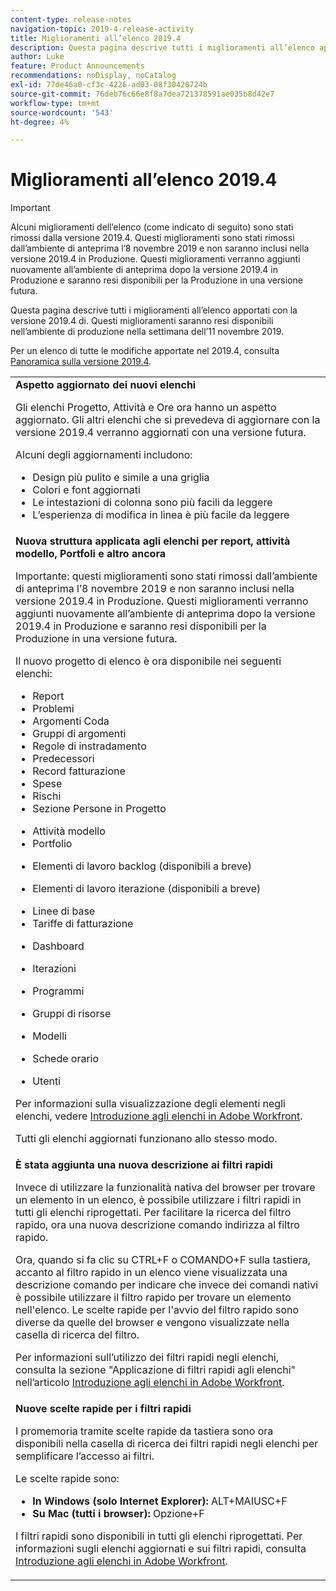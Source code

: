 ```yaml
---
content-type: release-notes
navigation-topic: 2019-4-release-activity
title: Miglioramenti all’elenco 2019.4
description: Questa pagina descrive tutti i miglioramenti all’elenco apportati con la versione 2019.4 di. Questi miglioramenti saranno resi disponibili nell’ambiente di produzione nella settimana dell’11 novembre 2019.
author: Luke
feature: Product Announcements
recommendations: noDisplay, noCatalog
exl-id: 77de46a0-cf3c-4226-ad03-08f30420724b
source-git-commit: 76deb76c66e8f8a7dea721378591ae035b8d42e7
workflow-type: tm+mt
source-wordcount: '543'
ht-degree: 4%

---
```


# Miglioramenti all’elenco 2019.4

>[!IMPORTANT]
>
>Alcuni miglioramenti dell’elenco (come indicato di seguito) sono stati rimossi dalla versione 2019.4. Questi miglioramenti sono stati rimossi dall’ambiente di anteprima l’8 novembre 2019 e non saranno inclusi nella versione 2019.4 in Produzione. Questi miglioramenti verranno aggiunti nuovamente all’ambiente di anteprima dopo la versione 2019.4 in Produzione e saranno resi disponibili per la Produzione in una versione futura.

Questa pagina descrive tutti i miglioramenti all’elenco apportati con la versione 2019.4 di. Questi miglioramenti saranno resi disponibili nell’ambiente di produzione nella settimana dell’11 novembre 2019.

Per un elenco di tutte le modifiche apportate nel 2019.4, consulta [Panoramica sulla versione 2019.4](../../../../product-announcements/product-releases/quarterly-release-archive/2019.4-release-activity/2019.4-release-activity-overview.md).

<table style="table-layout:auto"> 
 <col> 
 <tbody> 
  <tr> 
   <td><strong>Aspetto aggiornato dei nuovi elenchi</strong> <p>Gli elenchi Progetto, Attività e Ore ora hanno un aspetto aggiornato. Gli altri elenchi che si prevedeva di aggiornare con la versione 2019.4 verranno aggiornati con una versione futura.</p> <p>Alcuni degli aggiornamenti includono:</p> 
    <ul> 
     <li>Design più pulito e simile a una griglia</li> 
     <li>Colori e font aggiornati</li> 
     <li>Le intestazioni di colonna sono più facili da leggere</li> 
     <li>L’esperienza di modifica in linea è più facile da leggere</li> 
    </ul> </td> 
  </tr> 
  <tr> 
   <td><strong>Nuova struttura applicata agli elenchi per report, attività modello, Portfoli e altro ancora</strong> <p>Importante: questi miglioramenti sono stati rimossi dall’ambiente di anteprima l’8 novembre 2019 e non saranno inclusi nella versione 2019.4 in Produzione. Questi miglioramenti verranno aggiunti nuovamente all’ambiente di anteprima dopo la versione 2019.4 in Produzione e saranno resi disponibili per la Produzione in una versione futura.</p> <p>Il nuovo progetto di elenco è ora disponibile nei seguenti elenchi:</p> 
    <ul> 
     <li>Report </li> 
     <li>Problemi</li> 
     <li>Argomenti Coda </li> 
     <li>Gruppi di argomenti </li> 
     <li>Regole di instradamento </li> 
     <li>Predecessori </li> 
     <li>Record fatturazione </li> 
     <li>Spese </li> 
     <li>Rischi </li> 
     <li>Sezione Persone in Progetto </li> 
    </ul> 
    <ul> 
     <li>Attività modello </li> 
     <li>Portfolio </li> 
     <li> <p>Elementi di lavoro backlog (disponibili a breve)</p> </li> 
     <li> <p>Elementi di lavoro iterazione (disponibili a breve) </p> </li> 
     <li>Linee di base </li> 
     <li>Tariffe di fatturazione </li> 
     <li> <p>Dashboard </p> </li> 
     <li> <p>Iterazioni </p> </li> 
     <li> <p>Programmi </p> </li> 
     <li> <p>Gruppi di risorse </p> </li> 
     <li> <p>Modelli </p> </li> 
     <li> <p>Schede orario </p> </li> 
     <li> <p>Utenti </p> </li> 
    </ul> <p>Per informazioni sulla visualizzazione degli elementi negli elenchi, vedere <a href="../../../../workfront-basics/navigate-workfront/use-lists/view-items-in-a-list.md" class="MCXref xref" xrefformat="{para}">Introduzione agli elenchi in Adobe Workfront</a>.</p> <p>Tutti gli elenchi aggiornati funzionano allo stesso modo. </p> </td> 
  </tr> 
  <tr> 
   <td> 
    <div> 
     <strong>È stata aggiunta una nuova descrizione ai filtri rapidi</strong> 
     <p> Invece di utilizzare la funzionalità nativa del browser per trovare un elemento in un elenco, è possibile utilizzare i filtri rapidi in tutti gli elenchi riprogettati. Per facilitare la ricerca del filtro rapido, ora una nuova descrizione comando indirizza al filtro rapido.</p> 
     <p>Ora, quando si fa clic su CTRL+F o COMANDO+F sulla tastiera, accanto al filtro rapido in un elenco viene visualizzata una descrizione comando per indicare che invece dei comandi nativi è possibile utilizzare il filtro rapido per trovare un elemento nell'elenco. Le scelte rapide per l'avvio del filtro rapido sono diverse da quelle del browser e vengono visualizzate nella casella di ricerca del filtro.</p> 
     <p>Per informazioni sull’utilizzo dei filtri rapidi negli elenchi, consulta la sezione "Applicazione di filtri rapidi agli elenchi" nell’articolo <a href="../../../../workfront-basics/navigate-workfront/use-lists/view-items-in-a-list.md" class="MCXref xref" xrefformat="{para}">Introduzione agli elenchi in Adobe Workfront</a>.</p> 
    </div> </td> 
  </tr> 
  <tr> 
   <td> 
    <div> 
     <strong>Nuove scelte rapide per i filtri rapidi</strong> 
     <p>I promemoria tramite scelte rapide da tastiera sono ora disponibili nella casella di ricerca dei filtri rapidi negli elenchi per semplificare l’accesso ai filtri. </p> 
     <p>Le scelte rapide sono:</p> 
     <ul> 
      <li><strong>In Windows (solo Internet Explorer):</strong> ALT+MAIUSC+F</li> 
      <li><strong>Su Mac (tutti i browser):</strong> Opzione+F</li> 
     </ul> 
     <p>I filtri rapidi sono disponibili in tutti gli elenchi riprogettati. Per informazioni sugli elenchi aggiornati e sui filtri rapidi, consulta <a href="../../../../workfront-basics/navigate-workfront/use-lists/view-items-in-a-list.md" class="MCXref xref" xrefformat="{para}">Introduzione agli elenchi in Adobe Workfront</a>.</p>
    </div> </td> 
  </tr> 
 </tbody> 
</table>
